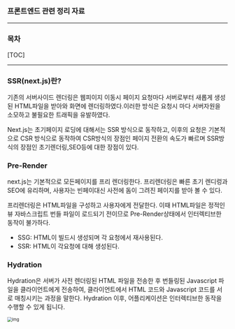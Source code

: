 ### 프론트엔드 관련 정리 자료

------

### 목차

[TOC]

------

### SSR(next.js)란?

기존의 서버사이드 렌더링은 웹피이지 이동시 페이지 요청마다 서버로부터 새롭게 생성된 HTML파일을 받아와 화면에 렌더링하였다.이러한 방식은 요청시 마다 서버자원을 소모하고 불필요한 트래픽을 유발하였다.

Next.js는 초기페이지 로딩에 대해서는 SSR 방식으로 동작하고, 이후의 요청은 기본적으로 CSR 방식으로 동작하여 CSR방식의 장점인 페이지 전환의 속도가 빠르며 SSR방식의 장점인 초기렌더링,SEO등에 대한 장점이 있다.

### Pre-Render

next.js는 기본적으로 모든페이지를 프리 렌더링한다. 프리렌더링은 빠른 초기 렌디렁과 SEO에 유리하며, 사용자는 빈페이대신 사전에 돔이 그려진 페이지를 받아 볼 수 있다.

프리렌더링은 HTML파일을 구성하고 사용자에게 전달한다. 이때 HTML파일은 정적인 뷰 자바스크립트 번들 파일이 로드되기 전이므로 Pre-Render상태에서 인터렉티브한 동작이 불가하다.

- SSG: HTML이 빌드시 생성되며 각 요청에서 재사용된다.
- SSR: HTML이 각요청에 대해 생성된다.

### Hydration

Hydration은 서버가 사전 렌더링된 HTML 파일을 전송한 후 번들링된 Javascript 파일을 클라이언트에게 전송하여, 클라이언트에서 HTML 코드와 Javascript 코드를 서로 매칭시키는 과정을 말한다. Hydration 이후, 어플리케이션은 인터렉티브한 동작을 수행할 수 있게 됩니다.

<img src="https://velog.velcdn.com/images/hyeewooon/post/abf9d53d-791c-4ea8-8369-1c0632df50bc/image.png" alt="img" style="zoom:67%;" />

